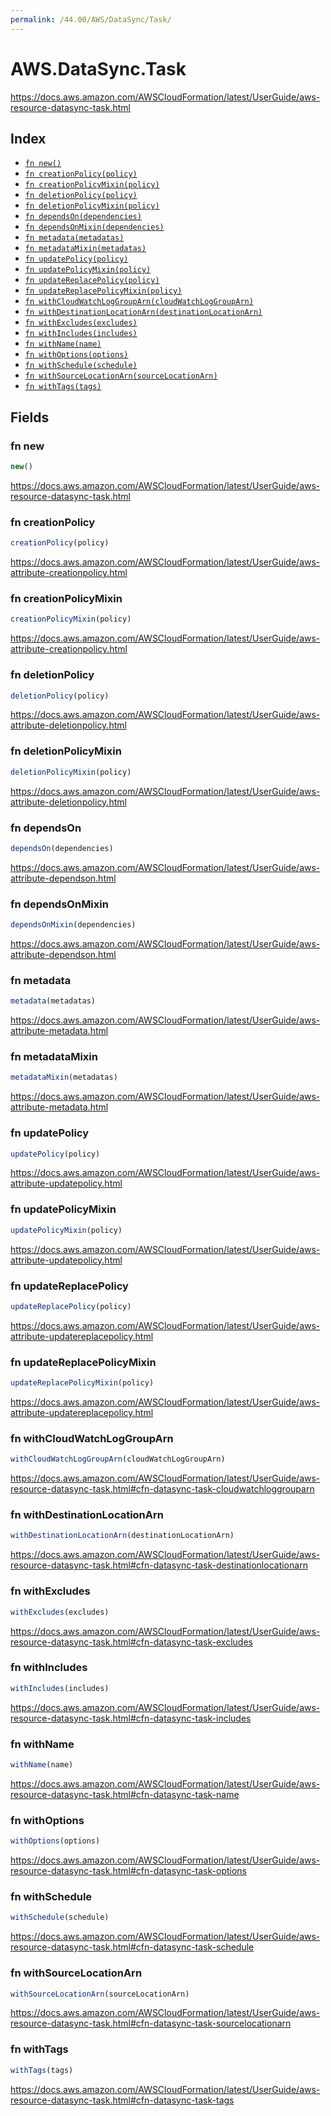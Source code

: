 ```yaml
---
permalink: /44.00/AWS/DataSync/Task/
---
```


# AWS.DataSync.Task

https://docs.aws.amazon.com/AWSCloudFormation/latest/UserGuide/aws-resource-datasync-task.html

## Index

* [`fn new()`](#fn-new)
* [`fn creationPolicy(policy)`](#fn-creationpolicy)
* [`fn creationPolicyMixin(policy)`](#fn-creationpolicymixin)
* [`fn deletionPolicy(policy)`](#fn-deletionpolicy)
* [`fn deletionPolicyMixin(policy)`](#fn-deletionpolicymixin)
* [`fn dependsOn(dependencies)`](#fn-dependson)
* [`fn dependsOnMixin(dependencies)`](#fn-dependsonmixin)
* [`fn metadata(metadatas)`](#fn-metadata)
* [`fn metadataMixin(metadatas)`](#fn-metadatamixin)
* [`fn updatePolicy(policy)`](#fn-updatepolicy)
* [`fn updatePolicyMixin(policy)`](#fn-updatepolicymixin)
* [`fn updateReplacePolicy(policy)`](#fn-updatereplacepolicy)
* [`fn updateReplacePolicyMixin(policy)`](#fn-updatereplacepolicymixin)
* [`fn withCloudWatchLogGroupArn(cloudWatchLogGroupArn)`](#fn-withcloudwatchloggrouparn)
* [`fn withDestinationLocationArn(destinationLocationArn)`](#fn-withdestinationlocationarn)
* [`fn withExcludes(excludes)`](#fn-withexcludes)
* [`fn withIncludes(includes)`](#fn-withincludes)
* [`fn withName(name)`](#fn-withname)
* [`fn withOptions(options)`](#fn-withoptions)
* [`fn withSchedule(schedule)`](#fn-withschedule)
* [`fn withSourceLocationArn(sourceLocationArn)`](#fn-withsourcelocationarn)
* [`fn withTags(tags)`](#fn-withtags)

## Fields

### fn new

```ts
new()
```

https://docs.aws.amazon.com/AWSCloudFormation/latest/UserGuide/aws-resource-datasync-task.html

### fn creationPolicy

```ts
creationPolicy(policy)
```

https://docs.aws.amazon.com/AWSCloudFormation/latest/UserGuide/aws-attribute-creationpolicy.html

### fn creationPolicyMixin

```ts
creationPolicyMixin(policy)
```

https://docs.aws.amazon.com/AWSCloudFormation/latest/UserGuide/aws-attribute-creationpolicy.html

### fn deletionPolicy

```ts
deletionPolicy(policy)
```

https://docs.aws.amazon.com/AWSCloudFormation/latest/UserGuide/aws-attribute-deletionpolicy.html

### fn deletionPolicyMixin

```ts
deletionPolicyMixin(policy)
```

https://docs.aws.amazon.com/AWSCloudFormation/latest/UserGuide/aws-attribute-deletionpolicy.html

### fn dependsOn

```ts
dependsOn(dependencies)
```

https://docs.aws.amazon.com/AWSCloudFormation/latest/UserGuide/aws-attribute-dependson.html

### fn dependsOnMixin

```ts
dependsOnMixin(dependencies)
```

https://docs.aws.amazon.com/AWSCloudFormation/latest/UserGuide/aws-attribute-dependson.html

### fn metadata

```ts
metadata(metadatas)
```

https://docs.aws.amazon.com/AWSCloudFormation/latest/UserGuide/aws-attribute-metadata.html

### fn metadataMixin

```ts
metadataMixin(metadatas)
```

https://docs.aws.amazon.com/AWSCloudFormation/latest/UserGuide/aws-attribute-metadata.html

### fn updatePolicy

```ts
updatePolicy(policy)
```

https://docs.aws.amazon.com/AWSCloudFormation/latest/UserGuide/aws-attribute-updatepolicy.html

### fn updatePolicyMixin

```ts
updatePolicyMixin(policy)
```

https://docs.aws.amazon.com/AWSCloudFormation/latest/UserGuide/aws-attribute-updatepolicy.html

### fn updateReplacePolicy

```ts
updateReplacePolicy(policy)
```

https://docs.aws.amazon.com/AWSCloudFormation/latest/UserGuide/aws-attribute-updatereplacepolicy.html

### fn updateReplacePolicyMixin

```ts
updateReplacePolicyMixin(policy)
```

https://docs.aws.amazon.com/AWSCloudFormation/latest/UserGuide/aws-attribute-updatereplacepolicy.html

### fn withCloudWatchLogGroupArn

```ts
withCloudWatchLogGroupArn(cloudWatchLogGroupArn)
```

https://docs.aws.amazon.com/AWSCloudFormation/latest/UserGuide/aws-resource-datasync-task.html#cfn-datasync-task-cloudwatchloggrouparn

### fn withDestinationLocationArn

```ts
withDestinationLocationArn(destinationLocationArn)
```

https://docs.aws.amazon.com/AWSCloudFormation/latest/UserGuide/aws-resource-datasync-task.html#cfn-datasync-task-destinationlocationarn

### fn withExcludes

```ts
withExcludes(excludes)
```

https://docs.aws.amazon.com/AWSCloudFormation/latest/UserGuide/aws-resource-datasync-task.html#cfn-datasync-task-excludes

### fn withIncludes

```ts
withIncludes(includes)
```

https://docs.aws.amazon.com/AWSCloudFormation/latest/UserGuide/aws-resource-datasync-task.html#cfn-datasync-task-includes

### fn withName

```ts
withName(name)
```

https://docs.aws.amazon.com/AWSCloudFormation/latest/UserGuide/aws-resource-datasync-task.html#cfn-datasync-task-name

### fn withOptions

```ts
withOptions(options)
```

https://docs.aws.amazon.com/AWSCloudFormation/latest/UserGuide/aws-resource-datasync-task.html#cfn-datasync-task-options

### fn withSchedule

```ts
withSchedule(schedule)
```

https://docs.aws.amazon.com/AWSCloudFormation/latest/UserGuide/aws-resource-datasync-task.html#cfn-datasync-task-schedule

### fn withSourceLocationArn

```ts
withSourceLocationArn(sourceLocationArn)
```

https://docs.aws.amazon.com/AWSCloudFormation/latest/UserGuide/aws-resource-datasync-task.html#cfn-datasync-task-sourcelocationarn

### fn withTags

```ts
withTags(tags)
```

https://docs.aws.amazon.com/AWSCloudFormation/latest/UserGuide/aws-resource-datasync-task.html#cfn-datasync-task-tags